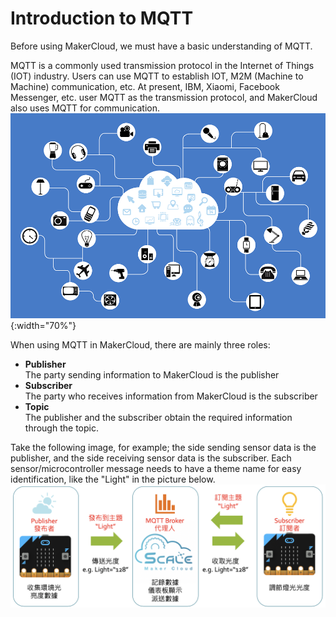 # Introduction to MQTT
Before using MakerCloud, we must have a basic understanding of MQTT.

MQTT is a commonly used transmission protocol in the Internet of Things (IOT) industry. Users can use MQTT to establish IOT, M2M (Machine to Machine) communication, etc. At present, IBM, Xiaomi, Facebook Messenger, etc. user MQTT as the transmission protocol, and MakerCloud also uses MQTT for communication.
![img_1.png](img/img_1.png){:width="70%"}

When using MQTT in MakerCloud, there are mainly three roles:

- **Publisher**  
  The party sending information to MakerCloud is the publisher
- **Subscriber**  
  The party who receives information from MakerCloud is the subscriber
- **Topic**  
  The publisher and the subscriber obtain the required information through the topic.

Take the following image, for example; the side sending sensor data is the publisher, and the side receiving sensor data is the subscriber.
Each sensor/microcontroller message needs to have a theme name for easy identification, like the "Light" in the picture below.
![img_2.png](img/img_2.png)
